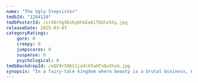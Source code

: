 ```yaml
---
name: "The Ugly Stepsister"
tmdbId: "1284120"
tmdbPosterId: /crX9rSg9EohybhkEe8iTQUCe55y.jpg
releaseDate: 2025-03-07
categoryRatings:
    gore: 0
    creepy: 0
    jumpscares: 0
    suspense: 0
    psychological: 0
tmdbBackdropId: /eQV9rSQ6S1ja4lGTwHTnQuVhoG.jpg
synopsis: "In a fairy-tale kingdom where beauty is a brutal business, Elvira battles to compete with her incredibly beautiful stepsister, and she will go to any length to catch the prince’s eye."
---
```

